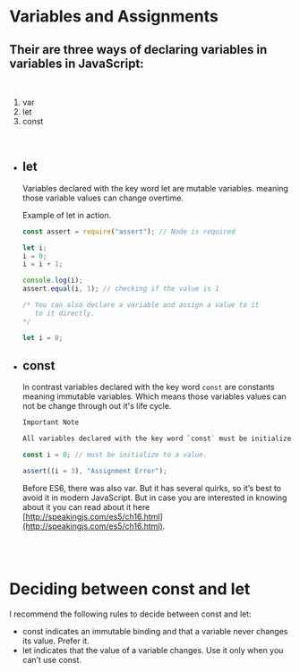 # Variables and Assignments

## Their are three ways of declaring variables in variables in JavaScript:

<br>

1. var
1. let
1. const

  <br>

- ## **let**

  Variables declared with the key word let are mutable variables.
  meaning those variable values can change overtime.

  Example of let in action.

  ```js
  const assert = require("assert"); // Node is required

  let i;
  i = 0;
  i = i + 1;

  console.log(i);
  assert.equal(i, 1); // checking if the value is 1

  /* You can also declare a variable and assign a value to it
     to it directly.
  */

  let i = 0;
  ```

- ## **const**

  In contrast variables declared with the key word `const` are constants meaning immutable variables.
  Which means those variables values can not be change through out it's life cycle.

  ```txt
  Important Note

  All variables declared with the key word `const` must be initialize before hand.
  ```

  ```js
  const i = 0; // must be initialize to a value.

  assert((i = 3), "Assignment Error");
  ```

  Before ES6, there was also var. But it has several quirks, so it’s best to avoid it in modern JavaScript. But in case you are interested in knowing about it you can read about it here [http://speakingjs.com/es5/ch16.html](http://speakingjs.com/es5/ch16.html).

<br>
<br>

# Deciding between **const** and **let**

I recommend the following rules to decide between const and let:

- const indicates an immutable binding and that a variable never changes its value.
  Prefer it.
- let indicates that the value of a variable changes. Use it only when you can’t use
  const.
